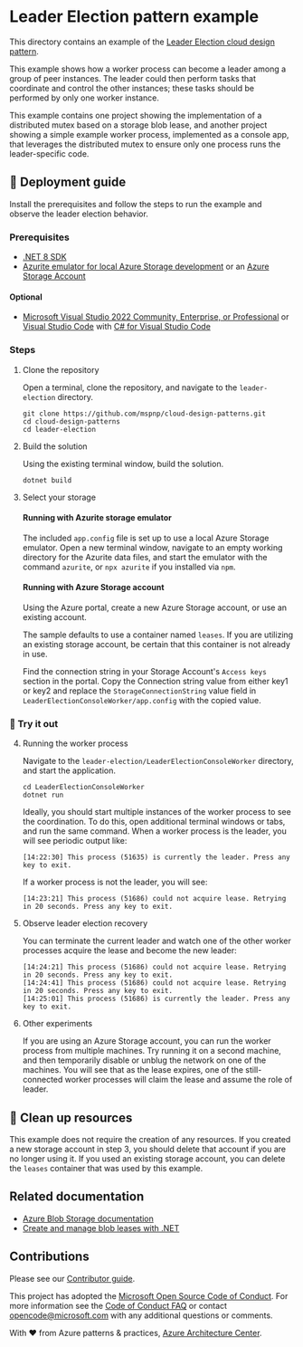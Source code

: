 ﻿# Leader Election pattern example

This directory contains an example of the [Leader Election cloud design pattern](https://learn.microsoft.com/azure/architecture/patterns/leader-election).

This example shows how a worker process can become a leader among a group of peer instances. The leader could then perform tasks that coordinate and control the other instances; these tasks should be performed by only one worker instance.

This example contains one project showing the implementation of a distributed mutex based on a storage blob lease, and another project showing a simple example worker process, implemented as a console app, that leverages the distributed mutex to ensure only one process runs the leader-specific code.

## :rocket: Deployment guide

Install the prerequisites and follow the steps to run the example and observe the leader election behavior.

### Prerequisites

- [.NET 8 SDK](https://dotnet.microsoft.com/download/dotnet/8.0)
- [Azurite emulator for local Azure Storage development](https://learn.microsoft.com/azure/storage/common/storage-use-azurite) or an [Azure Storage Account](https://learn.microsoft.com/azure/storage/common/storage-account-create)

#### Optional
- [Microsoft Visual Studio 2022 Community, Enterprise, or Professional](https://visualstudio.microsoft.com/) or [Visual Studio Code](https://code.visualstudio.com/) with [C# for Visual Studio Code](https://marketplace.visualstudio.com/items?itemName=ms-dotnettools.csharp)

### Steps

1. Clone the repository

    Open a terminal, clone the repository, and navigate to the `leader-election` directory.

    ```shell
    git clone https://github.com/mspnp/cloud-design-patterns.git
    cd cloud-design-patterns
    cd leader-election
    ```

1. Build the solution

    Using the existing terminal window, build the solution.

    ```shell
    dotnet build
    ```

1. Select your storage

    #### Running with Azurite storage emulator

    The included `app.config` file is set up to use a local Azure Storage emulator. Open a new terminal window, navigate to an empty working directory for the Azurite data files, and start the emulator with the command `azurite`, or `npx azurite` if you installed via `npm`.

    #### Running with Azure Storage account

    Using the Azure portal, create a new Azure Storage account, or use an existing account.

    The sample defaults to use a container named `leases`. If you are utilizing an existing storage account, be certain that this container is not already in use.

    Find the connection string in your Storage Account's `Access keys` section in the portal. Copy the Connection string value from either key1 or key2 and replace the `StorageConnectionString` value field in `LeaderElectionConsoleWorker/app.config` with the copied value.

### :checkered_flag: Try it out

4. Running the worker process

    Navigate to the `leader-election/LeaderElectionConsoleWorker` directory, and start the application.

    ```shell
    cd LeaderElectionConsoleWorker
    dotnet run
    ```

    Ideally, you should start multiple instances of the worker process to see the coordination. To do this, open additional terminal windows or tabs, and run the same command. When a worker process is the leader, you will see periodic output like:

    ```output
    [14:22:30] This process (51635) is currently the leader. Press any key to exit.
    ```

    If a worker process is not the leader, you will see:

    ```output
    [14:23:21] This process (51686) could not acquire lease. Retrying in 20 seconds. Press any key to exit.
    ```

1. Observe leader election recovery

    You can terminate the current leader and watch one of the other worker processes acquire the lease and become the new leader:

    ```output
    [14:24:21] This process (51686) could not acquire lease. Retrying in 20 seconds. Press any key to exit.
    [14:24:41] This process (51686) could not acquire lease. Retrying in 20 seconds. Press any key to exit.
    [14:25:01] This process (51686) is currently the leader. Press any key to exit.
    ```

2. Other experiments

    If you are using an Azure Storage account, you can run the worker process from multiple machines. Try running it on a second machine, and then temporarily disable or unblug the network on one of the machines. You will see that as the lease expires, one of the still-connected worker processes will claim the lease and assume the role of leader.

## :broom: Clean up resources

This example does not require the creation of any resources. If you created a new storage account in step 3, you should delete that account if you are no longer using it. If you used an existing storage account, you can delete the `leases` container that was used by this example.

## Related documentation

- [Azure Blob Storage documentation](https://learn.microsoft.com/azure/storage/blobs/storage-blobs-introduction)
- [Create and manage blob leases with .NET](https://learn.microsoft.com/azure/storage/blobs/storage-blob-lease)

## Contributions

Please see our [Contributor guide](../CONTRIBUTING.md).

This project has adopted the [Microsoft Open Source Code of Conduct](https://opensource.microsoft.com/codeofconduct/). For more information see the [Code of Conduct FAQ](https://opensource.microsoft.com/codeofconduct/faq/) or contact <opencode@microsoft.com> with any additional questions or comments.

With :heart: from Azure patterns & practices, [Azure Architecture Center](https://azure.com/architecture).